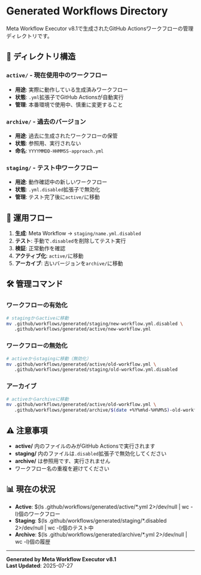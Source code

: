 # Generated Workflows Directory

Meta Workflow Executor v8.1で生成されたGitHub Actionsワークフローの管理ディレクトリです。

## 📁 ディレクトリ構造

### `active/` - 現在使用中のワークフロー
- **用途**: 実際に動作している生成済みワークフロー
- **状態**: `.yml`拡張子でGitHub Actionsが自動実行
- **管理**: 本番環境で使用中、慎重に変更すること

### `archive/` - 過去のバージョン
- **用途**: 過去に生成されたワークフローの保管
- **状態**: 参照用、実行されない
- **命名**: `YYYYMMDD-HHMMSS-approach.yml`

### `staging/` - テスト中ワークフロー
- **用途**: 動作確認中の新しいワークフロー
- **状態**: `.yml.disabled`拡張子で無効化
- **管理**: テスト完了後に`active/`に移動

## 🔄 運用フロー

1. **生成**: Meta Workflow → `staging/name.yml.disabled`
2. **テスト**: 手動で`.disabled`を削除してテスト実行
3. **検証**: 正常動作を確認
4. **アクティブ化**: `active/`に移動
5. **アーカイブ**: 古いバージョンを`archive/`に移動

## 🛠️ 管理コマンド

### ワークフローの有効化
```bash
# stagingからactiveに移動
mv .github/workflows/generated/staging/new-workflow.yml.disabled \
   .github/workflows/generated/active/new-workflow.yml
```

### ワークフローの無効化
```bash
# activeからstagingに移動（無効化）
mv .github/workflows/generated/active/old-workflow.yml \
   .github/workflows/generated/staging/old-workflow.yml.disabled
```

### アーカイブ
```bash
# activeからarchiveに移動
mv .github/workflows/generated/active/old-workflow.yml \
   .github/workflows/generated/archive/$(date +%Y%m%d-%H%M%S)-old-workflow.yml
```

## ⚠️ 注意事項

- **active/** 内のファイルのみがGitHub Actionsで実行されます
- **staging/** 内のファイルは`.disabled`拡張子で無効化してください
- **archive/** は参照用です、実行されません
- ワークフロー名の重複を避けてください

## 📊 現在の状況

- **Active**: $(ls .github/workflows/generated/active/*.yml 2>/dev/null | wc -l)個のワークフロー
- **Staging**: $(ls .github/workflows/generated/staging/*.disabled 2>/dev/null | wc -l)個のテスト中
- **Archive**: $(ls .github/workflows/generated/archive/*.yml 2>/dev/null | wc -l)個の履歴

---

**Generated by Meta Workflow Executor v8.1**  
**Last Updated**: 2025-07-27